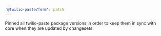 ```yaml
---
'@twilio-paste/form': patch
---
```


Pinned all twilio-paste package versions in order to keep them in sync with core when they are updated by changesets.
